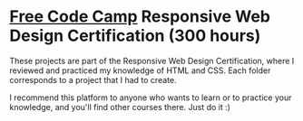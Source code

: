 # [Free Code Camp](https://learn.freecodecamp.org/) Responsive Web Design Certification (300 hours)

These projects are part of the Responsive Web Design Certification, where I reviewed and practiced my knowledge of HTML and CSS. Each folder corresponds to a project that I had to create.

I recommend this platform to anyone who wants to learn or to practice your knowledge, and you'll find other courses there. Just do it :)
